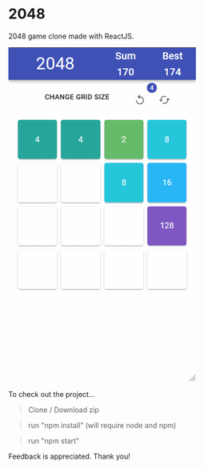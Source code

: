 # 2048

2048 game clone made with ReactJS.

![](2048.gif)

To check out the project...

> Clone / Download zip

> run "npm install" (will require node and npm)

> run "npm start"

Feedback is appreciated. Thank you!
